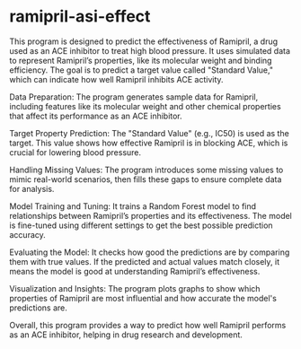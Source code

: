 # ramipril-asi-effect

This program is designed to predict the effectiveness of Ramipril, a drug used as an ACE inhibitor to treat high blood pressure. It uses simulated data to represent Ramipril’s properties, like its molecular weight and binding efficiency. The goal is to predict a target value called "Standard Value," which can indicate how well Ramipril inhibits ACE activity.

Data Preparation: The program generates sample data for Ramipril, including features like its molecular weight and other chemical properties that affect its performance as an ACE inhibitor.

Target Property Prediction: The "Standard Value" (e.g., IC50) is used as the target. This value shows how effective Ramipril is in blocking ACE, which is crucial for lowering blood pressure.

Handling Missing Values: The program introduces some missing values to mimic real-world scenarios, then fills these gaps to ensure complete data for analysis.

Model Training and Tuning: It trains a Random Forest model to find relationships between Ramipril’s properties and its effectiveness. The model is fine-tuned using different settings to get the best possible prediction accuracy.

Evaluating the Model: It checks how good the predictions are by comparing them with true values. If the predicted and actual values match closely, it means the model is good at understanding Ramipril’s effectiveness.

Visualization and Insights: The program plots graphs to show which properties of Ramipril are most influential and how accurate the model's predictions are.

Overall, this program provides a way to predict how well Ramipril performs as an ACE inhibitor, helping in drug research and development.
